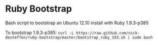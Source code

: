 Ruby Bootstrap
==============

Bash script to bootstrap an Ubuntu 12.10 install with Ruby 1.9.3-p385

To bootstrap 1.9.3-p385:
`curl -L https://raw.github.com/nick-desteffen/ruby-bootstrap/master/bootstrap_ruby_193.sh | sudo bash`
